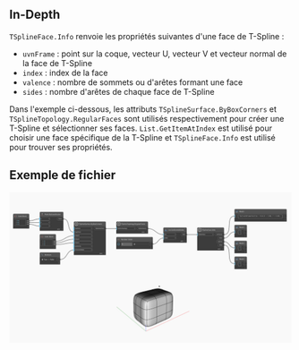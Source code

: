 ## In-Depth
`TSplineFace.Info` renvoie les propriétés suivantes d'une face de T-Spline :
- `uvnFrame` : point sur la coque, vecteur U, vecteur V et vecteur normal de la face de T-Spline
- `index` : index de la face
- `valence` : nombre de sommets ou d'arêtes formant une face
- `sides` : nombre d'arêtes de chaque face de T-Spline

Dans l'exemple ci-dessous, les attributs `TSplineSurface.ByBoxCorners` et `TSplineTopology.RegularFaces` sont utilisés respectivement pour créer une T-Spline et sélectionner ses faces. `List.GetItemAtIndex` est utilisé pour choisir une face spécifique de la T-Spline et `TSplineFace.Info` est utilisé pour trouver ses propriétés.

## Exemple de fichier

![Example](./Autodesk.DesignScript.Geometry.TSpline.TSplineFace.Info_img.jpg)
